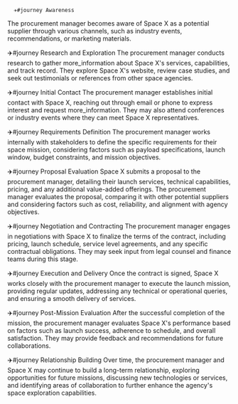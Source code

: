       ✈️#journey Awareness
The procurement manager becomes aware of Space X as a potential supplier through various channels, such as industry events, recommendations, or marketing materials.

✈️#journey Research and Exploration
The procurement manager conducts research to gather more_information about Space X's services, capabilities, and track record. They explore Space X's website, review case studies, and seek out testimonials or references from other space agencies.

✈️#journey Initial Contact
The procurement manager establishes initial contact with Space X, reaching out through email or phone to express interest and request more_information. They may also attend conferences or industry events where they can meet Space X representatives.

✈️#journey Requirements Definition
The procurement manager works internally with stakeholders to define the specific requirements for their space mission, considering factors such as payload specifications, launch window, budget constraints, and mission objectives.

✈️#journey Proposal Evaluation
Space X submits a proposal to the procurement manager, detailing their launch services, technical capabilities, pricing, and any additional value-added offerings. The procurement manager evaluates the proposal, comparing it with other potential suppliers and considering factors such as cost, reliability, and alignment with agency objectives.

✈️#journey Negotiation and Contracting
The procurement manager engages in negotiations with Space X to finalize the terms of the contract, including pricing, launch schedule, service level agreements, and any specific contractual obligations. They may seek input from legal counsel and finance teams during this stage.

✈️#journey Execution and Delivery
Once the contract is signed, Space X works closely with the procurement manager to execute the launch mission, providing regular updates, addressing any technical or operational queries, and ensuring a smooth delivery of services.

✈️#journey Post-Mission Evaluation
After the successful completion of the mission, the procurement manager evaluates Space X's performance based on factors such as launch success, adherence to schedule, and overall satisfaction. They may provide feedback and recommendations for future collaborations.

✈️#journey Relationship Building
Over time, the procurement manager and Space X may continue to build a long-term relationship, exploring opportunities for future missions, discussing new technologies or services, and identifying areas of collaboration to further enhance the agency's space exploration capabilities.

